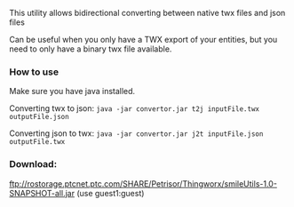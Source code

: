 This utility allows bidirectional converting between native twx files and json files

Can be useful when you only have a TWX export of your entities, but you need to only have a binary twx file available.

### How to use

Make sure you have java installed.

Converting twx to json:
`java -jar convertor.jar t2j inputFile.twx outputFile.json`

Converting json to twx:
`java -jar convertor.jar j2t inputFile.json outputFile.twx`

### Download:
ftp://rostorage.ptcnet.ptc.com/SHARE/Petrisor/Thingworx/smileUtils-1.0-SNAPSHOT-all.jar (use guest1:guest) 